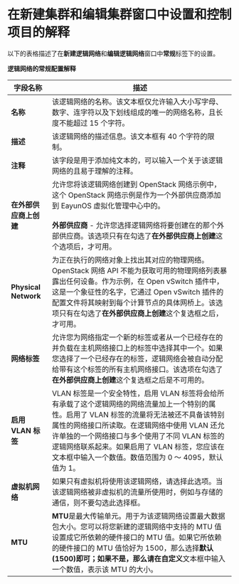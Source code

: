 # 在新建集群和编辑集群窗口中设置和控制项目的解释

以下的表格描述了在**新建逻辑网络**和**编辑逻辑网络**窗口中**常规**标签下的设置。

**逻辑网络的常规配置解释**

|字段名称|描述|
|--------|----|
|**名称**|该逻辑网络的名称。该文本框仅允许输入大小写字母、数字、连字符以及下划线组成的唯一的网络名称，且长度不能超过 15 个字符。|
|**描述**|该逻辑网络的描述信息。该文本框有 40 个字符的限制。|
|**注释**|该字段是用于添加纯文本的，可以输入一个关于该逻辑网络的且易于理解的注释。|
|**在外部供应商上创建**| 允许您将该逻辑网络创建到 OpenStack 网络示例中，这个 OpenStack 网络示例是作为一个外部供应商添加到 EayunOS 虚拟化管理中心中的。<br/><br/>**外部供应商** - 允许您选择逻辑网络将要创建在的那个外部供应商。该选项只有在勾选了**在外部供应商上创建**这个选项后，才可用。|
|**Physical Network**| 为正在执行的网络对象上找出其对应的物理网络。OpenStack 网络 API 不能为获取可用的物理网络列表暴露出任何设备。作为示例，在 Open vSwitch 插件中，这是一个象征性的名字，它通过 Open vSwitch 插件的配置文件将其映射到每个计算节点的具体网桥上。该选项只有在勾选了**在外部供应商上创建**这个复选框之后，才可用。 |
|**网络标签**| 允许您为网络指定一个新的标签或者从一个已经存在的并负载在主机网络接口上的标签中选择其中一个。如果您选择了一个已经存在的标签，逻辑网络会被自动分配给带有这个标签的所有主机网络接口。该选项在勾选了**在外部供应商上创建**这个复选框之后是不可用的。 |
|**启用 VLAN 标签**|VLAN 标签是一个安全特性，启用 VLAN 标签将会给所有承载了这个逻辑网络的网络流量加上一个特别的属性。启用了 VLAN 标签的流量将无法被还不具备该特别属性的网络接口所读取。在逻辑网络中使用 VLAN 还允许单独的一个网络接口与多个使用了不同 VLAN 标签的逻辑网络联系起来。如果启用了 VLAN 标签，您应该在文本框中输入一个数值。数值范围为 0 ～ 4095，默认值为 1。|
|**虚拟机网络**|如果只有虚拟机将使用该逻辑网络，请选择此选项。当该逻辑网络被非虚拟机的流量所使用时，例如与存储的通信，则不要勾选此选择框。|
|**MTU**|**MTU**是最大传输单元。用于为该逻辑网络设置最大数据包大小。您可以将您新建的逻辑网络中支持的 MTU 值设置成它所依赖的硬件接口的 MTU 值。如果它所依赖的硬件接口的 MTU 值恰好为 1500，那么选择**默认(1500)**即可；如果不是，那么请在**自定义**文本框中输入一个数值，表示该 MTU 的大小。|

